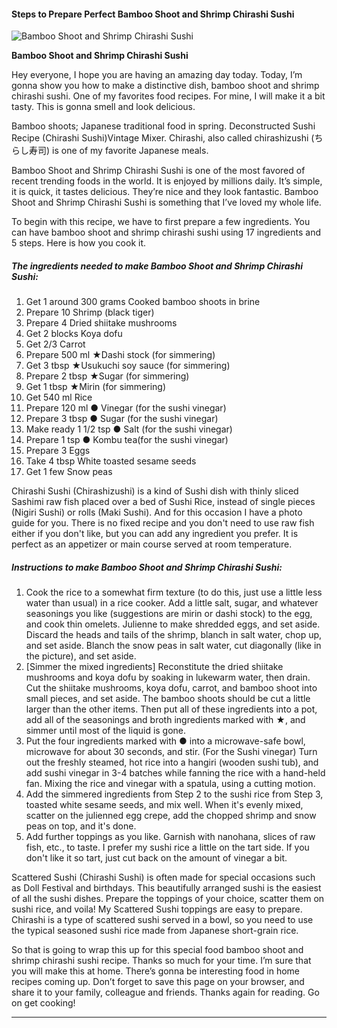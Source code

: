             

#### Steps to Prepare Perfect Bamboo Shoot and Shrimp Chirashi Sushi

![Bamboo Shoot and Shrimp Chirashi Sushi](https://img-global.cpcdn.com/recipes/5815373375995904/751x532cq70/bamboo-shoot-and-shrimp-chirashi-sushi-recipe-main-photo.jpg)

**Bamboo Shoot and Shrimp Chirashi Sushi**

Hey everyone, I hope you are having an amazing day today. Today, I’m gonna show you how to make a distinctive dish, bamboo shoot and shrimp chirashi sushi. One of my favorites food recipes. For mine, I will make it a bit tasty. This is gonna smell and look delicious.

Bamboo shoots; Japanese traditional food in spring. Deconstructed Sushi Recipe (Chirashi Sushi)Vintage Mixer. Chirashi, also called chirashizushi (ちらし寿司) is one of my favorite Japanese meals.

Bamboo Shoot and Shrimp Chirashi Sushi is one of the most favored of recent trending foods in the world. It is enjoyed by millions daily. It’s simple, it is quick, it tastes delicious. They’re nice and they look fantastic. Bamboo Shoot and Shrimp Chirashi Sushi is something that I’ve loved my whole life.

To begin with this recipe, we have to first prepare a few ingredients. You can have bamboo shoot and shrimp chirashi sushi using 17 ingredients and 5 steps. Here is how you cook it.

##### The ingredients needed to make Bamboo Shoot and Shrimp Chirashi Sushi:

1.  Get 1 around 300 grams Cooked bamboo shoots in brine
2.  Prepare 10 Shrimp (black tiger)
3.  Prepare 4 Dried shiitake mushrooms
4.  Get 2 blocks Koya dofu
5.  Get 2/3 Carrot
6.  Prepare 500 ml ★Dashi stock (for simmering)
7.  Get 3 tbsp ★Usukuchi soy sauce (for simmering)
8.  Prepare 2 tbsp ★Sugar (for simmering)
9.  Get 1 tbsp ★Mirin (for simmering)
10.  Get 540 ml Rice
11.  Prepare 120 ml ● Vinegar (for the sushi vinegar)
12.  Prepare 3 tbsp ● Sugar (for the sushi vinegar)
13.  Make ready 1 1/2 tsp ● Salt (for the sushi vinegar)
14.  Prepare 1 tsp ● Kombu tea(for the sushi vinegar)
15.  Prepare 3 Eggs
16.  Take 4 tbsp White toasted sesame seeds
17.  Get 1 few Snow peas

Chirashi Sushi (Chirashizushi) is a kind of Sushi dish with thinly sliced Sashimi raw fish placed over a bed of Sushi Rice, instead of single pieces (Nigiri Sushi) or rolls (Maki Sushi). And for this occasion I have a photo guide for you. There is no fixed recipe and you don't need to use raw fish either if you don't like, but you can add any ingredient you prefer. It is perfect as an appetizer or main course served at room temperature.

##### Instructions to make Bamboo Shoot and Shrimp Chirashi Sushi:

1.  Cook the rice to a somewhat firm texture (to do this, just use a little less water than usual) in a rice cooker. Add a little salt, sugar, and whatever seasonings you like (suggestions are mirin or dashi stock) to the egg, and cook thin omelets. Julienne to make shredded eggs, and set aside. Discard the heads and tails of the shrimp, blanch in salt water, chop up, and set aside. Blanch the snow peas in salt water, cut diagonally (like in the picture), and set aside.
2.  \[Simmer the mixed ingredients\] Reconstitute the dried shiitake mushrooms and koya dofu by soaking in lukewarm water, then drain. Cut the shiitake mushrooms, koya dofu, carrot, and bamboo shoot into small pieces, and set aside. The bamboo shoots should be cut a little larger than the other items. Then put all of these ingredients into a pot, add all of the seasonings and broth ingredients marked with ★, and simmer until most of the liquid is gone.
3.  Put the four ingredients marked with ● into a microwave-safe bowl, microwave for about 30 seconds, and stir. (For the Sushi vinegar) Turn out the freshly steamed, hot rice into a hangiri (wooden sushi tub), and add sushi vinegar in 3-4 batches while fanning the rice with a hand-held fan. Mixing the rice and vinegar with a spatula, using a cutting motion.
4.  Add the simmered ingredients from Step 2 to the sushi rice from Step 3, toasted white sesame seeds, and mix well. When it's evenly mixed, scatter on the julienned egg crepe, add the chopped shrimp and snow peas on top, and it's done.
5.  Add further toppings as you like. Garnish with nanohana, slices of raw fish, etc., to taste. I prefer my sushi rice a little on the tart side. If you don't like it so tart, just cut back on the amount of vinegar a bit.

Scattered Sushi (Chirashi Sushi) is often made for special occasions such as Doll Festival and birthdays. This beautifully arranged sushi is the easiest of all the sushi dishes. Prepare the toppings of your choice, scatter them on sushi rice, and voila! My Scattered Sushi toppings are easy to prepare. Chirashi is a type of scattered sushi served in a bowl, so you need to use the typical seasoned sushi rice made from Japanese short-grain rice.

So that is going to wrap this up for this special food bamboo shoot and shrimp chirashi sushi recipe. Thanks so much for your time. I’m sure that you will make this at home. There’s gonna be interesting food in home recipes coming up. Don’t forget to save this page on your browser, and share it to your family, colleague and friends. Thanks again for reading. Go on get cooking!

* * *